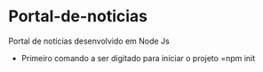 # Portal-de-noticias
Portal de notícias desenvolvido em Node Js

- Primeiro comando a ser digitado para iniciar o projeto
=npm init

